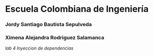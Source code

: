 # Escuela Colombiana de Ingeniería

### Jordy Santiago Bautista Sepulveda
### Ximena Alejandra Rodriguez Salamanca

_lab 4 Inyeccion de dependencias_
